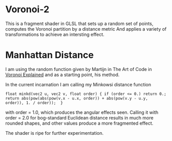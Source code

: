 # Voronoi-2

This is a fragment shader in GLSL that sets up a random set of points, computes the Voronoi partition by a distance metric And applies a variety of transformations to achieve an intersting effect.

# Manhattan Distance

I am using the random function given by Martijn in The Art of Code in [Voronoi Explained](https://www.youtube.com/watch?v=l-07BXzNdPw&t=371s) and as a starting point, his method.

In the current incarnation I am calling my Minkowsi distance function 

`float minkd(vec2 u, vec2 v, float order) {
    if (order <= 0.) return 0.;
	return abs(pow(abs(pow(v.x - u.x, order)) + abs(pow(v.y - u.y, order)), 1. / order)); 
}`

with order = 1.0, which produces the angular effects seen.   Calling it  with order = 2.0 for bog-standard Euclidean distance results in much more rounded shapes, and other values produce a more fragmented effect.

The shader is ripe for further experimentation.

